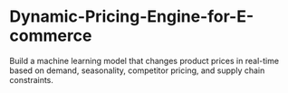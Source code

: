 # Dynamic-Pricing-Engine-for-E-commerce
Build a machine learning model that changes product prices in real-time based on demand, seasonality, competitor pricing, and supply chain constraints.
